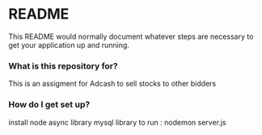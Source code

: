 # README #

This README would normally document whatever steps are necessary to get your application up and running.

### What is this repository for? ###

This is an assigment for Adcash to sell stocks to other bidders

### How do I get set up? ###

 install node
 async library
 mysql library
 to run : nodemon server.js

